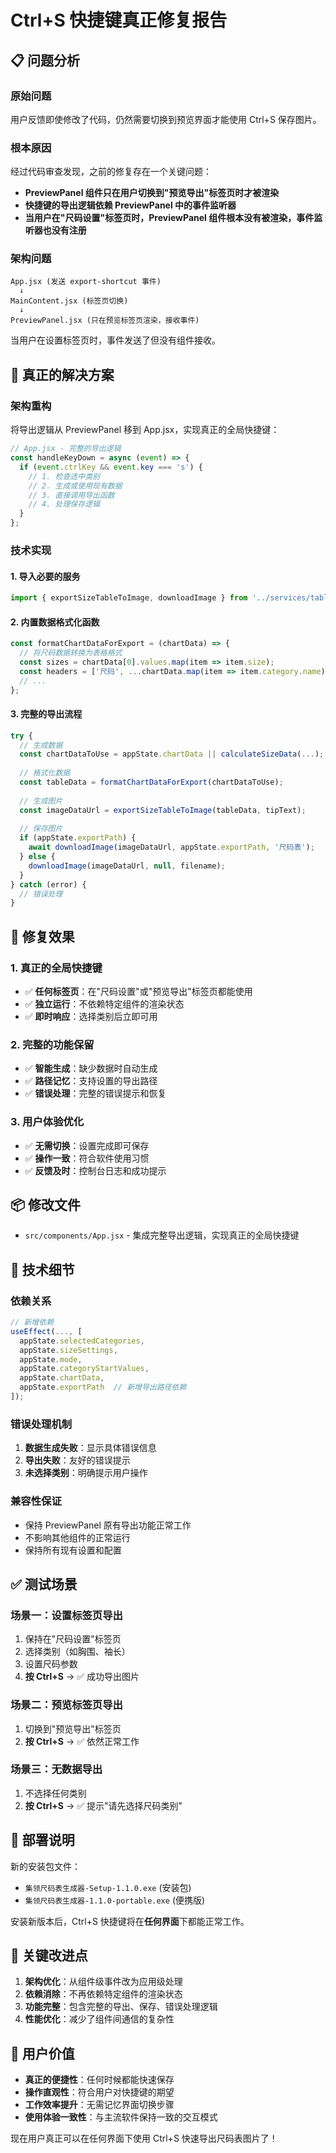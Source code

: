 # Ctrl+S 快捷键真正修复报告

## 📋 问题分析

### 原始问题
用户反馈即使修改了代码，仍然需要切换到预览界面才能使用 Ctrl+S 保存图片。

### 根本原因
经过代码审查发现，之前的修复存在一个关键问题：
- **PreviewPanel 组件只在用户切换到"预览导出"标签页时才被渲染**
- **快捷键的导出逻辑依赖 PreviewPanel 中的事件监听器**
- **当用户在"尺码设置"标签页时，PreviewPanel 组件根本没有被渲染，事件监听器也没有注册**

### 架构问题
```
App.jsx (发送 export-shortcut 事件)
  ↓
MainContent.jsx (标签页切换)
  ↓
PreviewPanel.jsx (只在预览标签页渲染，接收事件)
```

当用户在设置标签页时，事件发送了但没有组件接收。

## 🔧 真正的解决方案

### 架构重构
将导出逻辑从 PreviewPanel 移到 App.jsx，实现真正的全局快捷键：

```jsx
// App.jsx - 完整的导出逻辑
const handleKeyDown = async (event) => {
  if (event.ctrlKey && event.key === 's') {
    // 1. 检查选中类别
    // 2. 生成或使用现有数据
    // 3. 直接调用导出函数
    // 4. 处理保存逻辑
  }
};
```

### 技术实现

#### 1. **导入必要的服务**
```jsx
import { exportSizeTableToImage, downloadImage } from '../services/tableExporter';
```

#### 2. **内置数据格式化函数**
```jsx
const formatChartDataForExport = (chartData) => {
  // 将尺码数据转换为表格格式
  const sizes = chartData[0].values.map(item => item.size);
  const headers = ['尺码', ...chartData.map(item => item.category.name)];
  // ...
};
```

#### 3. **完整的导出流程**
```jsx
try {
  // 生成数据
  const chartDataToUse = appState.chartData || calculateSizeData(...);
  
  // 格式化数据
  const tableData = formatChartDataForExport(chartDataToUse);
  
  // 生成图片
  const imageDataUrl = exportSizeTableToImage(tableData, tipText);
  
  // 保存图片
  if (appState.exportPath) {
    await downloadImage(imageDataUrl, appState.exportPath, '尺码表');
  } else {
    downloadImage(imageDataUrl, null, filename);
  }
} catch (error) {
  // 错误处理
}
```

## 🎯 修复效果

### 1. **真正的全局快捷键**
- ✅ **任何标签页**：在"尺码设置"或"预览导出"标签页都能使用
- ✅ **独立运行**：不依赖特定组件的渲染状态
- ✅ **即时响应**：选择类别后立即可用

### 2. **完整的功能保留**
- ✅ **智能生成**：缺少数据时自动生成
- ✅ **路径记忆**：支持设置的导出路径
- ✅ **错误处理**：完整的错误提示和恢复

### 3. **用户体验优化**
- ✅ **无需切换**：设置完成即可保存
- ✅ **操作一致**：符合软件使用习惯
- ✅ **反馈及时**：控制台日志和成功提示

## 📦 修改文件
- `src/components/App.jsx` - 集成完整导出逻辑，实现真正的全局快捷键

## 🎨 技术细节

### 依赖关系
```jsx
// 新增依赖
useEffect(..., [
  appState.selectedCategories,
  appState.sizeSettings, 
  appState.mode, 
  appState.categoryStartValues, 
  appState.chartData, 
  appState.exportPath  // 新增导出路径依赖
]);
```

### 错误处理机制
1. **数据生成失败**：显示具体错误信息
2. **导出失败**：友好的错误提示
3. **未选择类别**：明确提示用户操作

### 兼容性保证
- 保持 PreviewPanel 原有导出功能正常工作
- 不影响其他组件的正常运行
- 保持所有现有设置和配置

## ✅ 测试场景

### 场景一：设置标签页导出
1. 保持在"尺码设置"标签页
2. 选择类别（如胸围、袖长）
3. 设置尺码参数
4. **按 Ctrl+S** → ✅ 成功导出图片

### 场景二：预览标签页导出
1. 切换到"预览导出"标签页
2. **按 Ctrl+S** → ✅ 依然正常工作

### 场景三：无数据导出
1. 不选择任何类别
2. **按 Ctrl+S** → ✅ 提示"请先选择尺码类别"

## 🚀 部署说明

新的安装包文件：
- `集领尺码表生成器-Setup-1.1.0.exe` (安装包)
- `集领尺码表生成器-1.1.0-portable.exe` (便携版)

安装新版本后，Ctrl+S 快捷键将在**任何界面**下都能正常工作。

## 📝 关键改进点

1. **架构优化**：从组件级事件改为应用级处理
2. **依赖消除**：不再依赖特定组件的渲染状态
3. **功能完整**：包含完整的导出、保存、错误处理逻辑
4. **性能优化**：减少了组件间通信的复杂性

## 🎯 用户价值

- **真正的便捷性**：任何时候都能快速保存
- **操作直观性**：符合用户对快捷键的期望
- **工作效率提升**：无需记忆界面切换步骤
- **使用体验一致性**：与主流软件保持一致的交互模式

现在用户真正可以在任何界面下使用 Ctrl+S 快速导出尺码表图片了！
